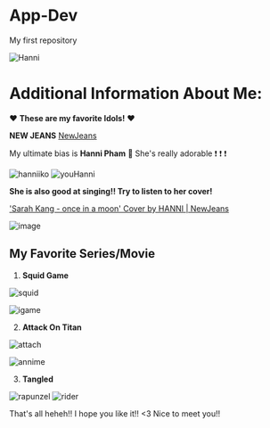 # App-Dev
 My first repository
 
![Hanni](https://tenor.com/view/newjeans-hanni-blink-gif-27682185.gif)


 
#  **Additional Information About Me:** 


:heart: **These are my favorite Idols!**  :heart:


**NEW JEANS** [NewJeans](https://www.youtube.com/channel/UCMki_UkHb4qSc0qyEcOHHJw)


My ultimate bias is **Hanni Pham** :rabbit: 
She's really adorable  :exclamation: :exclamation: :exclamation:

![hanniiko](https://tenor.com/view/hanni-pham-new-jeans-gif-27208586.gif) 
![youHanni](https://tenor.com/view/newjeans-hanni-gif-2905295155407316207.gif)

**She is also good at singing!! Try to listen to her cover!** 

['Sarah Kang - once in a moon' Cover by HANNI | NewJeans](https://www.youtube.com/watch?v=RdHR1cZZUR0)

![image](https://github.com/ShairaDuran0812/App-Dev/assets/153293838/1e4a603c-83db-452d-87ab-57d99fdcd886)


## **My Favorite Series/Movie**


1. **Squid Game**
   
![squid](https://tenor.com/view/squid-game-kang-sae-byeok-yuri-ji-yeong-marbles-gif-24377354.gif)  


![igame](https://tenor.com/view/squid-game-pink-soldiers-players-gif-23448482.gif)

2. **Attack On Titan**


![attach](https://tenor.com/view/annie-leonhart-gif-21953029.gif)


![annime](https://tenor.com/view/armin-gif-20035342.gif)



3. **Tangled**

   
![rapunzel](https://tenor.com/view/tangled-disney-rapunzel-fryingpan-ow-gif-16798654905819831278.gif)
![rider](https://tenor.com/view/tangled-looking-how-you-doin-gif-18848449.gif)


That's all heheh!! I hope you like it!! <3 Nice to meet you!! 
